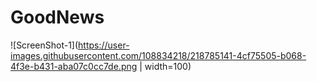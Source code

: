 # GoodNews

![ScreenShot-1](https://user-images.githubusercontent.com/108834218/218785141-4cf75505-b068-4f3e-b431-aba07c0cc7de.png | width=100)
